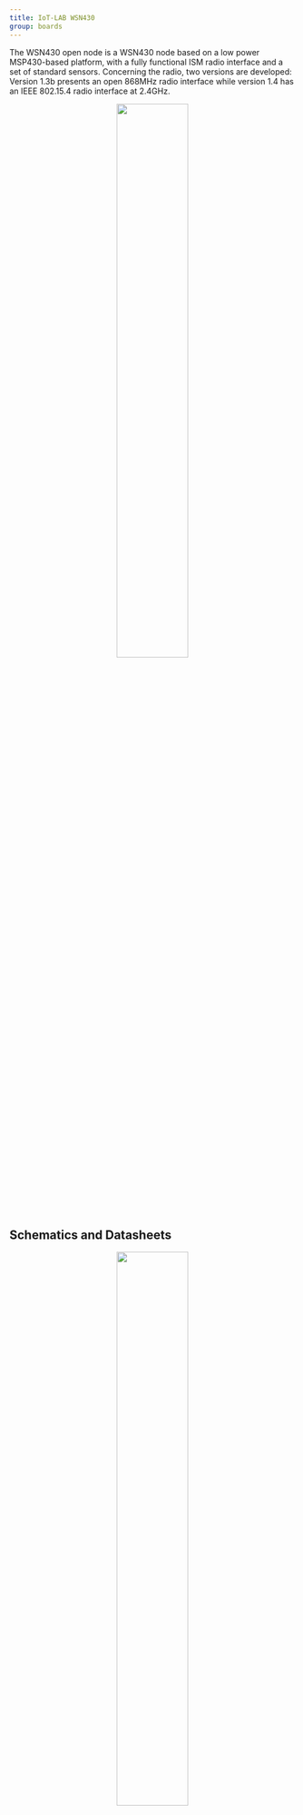 ```yaml
---
title: IoT-LAB WSN430
group: boards
---
```


The WSN430 open node is a WSN430 node based on a low power MSP430-based platform, with a fully functional ISM radio interface and a set of standard sensors. Concerning the radio, two versions are developed: Version 1.3b presents an open 868MHz radio interface while version 1.4 has an IEEE 802.15.4 radio interface at 2.4GHz. 

<div style="text-align:center">
<img src="{{ '/assets/images/docs/boards/wsn430/' | relative_url}}archiopenwsn.png" style="width:50%;"/>
</div>

## Schematics and Datasheets

<div style="text-align:center">
<img src="{{ '/assets/images/docs/boards/wsn430/' | relative_url}}wsn430.png" style="width:50%;"/>
</div>

In details, the hardware components are :

**Micro-controller MSP430** - The MSP430 core used is  a [MSP430F1611 MCU](http://www.ti.com/product/msp430f1611), offering 48kbyte ROM, and 10kbyte RAM. 2 USARTs modules provide SPI, I2C, and UART communications. We also get various I/O lines, interruptables or not, a 6 channels ADC  and a 2 channels ADC/DAC (12 bit resolution).

**Sensors** -  3 physical sensors are mounted on WSN430 nodes :
  * Temperature ([Maxim DS1722](http://www.maximintegrated.com/datasheet/index.mvp/id/2766)), with digital SPI output (connected on USART1 module).
  * Sound (omnidirectional microphone, Kingstate KEEG1540), with analog output. (connected on ADC5)
  * Ambient light ([Taos TSL2550](http://www.alldatasheet.com/datasheet-pdf/pdf/203052/TAOS/TSL2550.html)), with digital I2C output. (connected on USART0 module)

**Radio** - WSN430 nodes in version 1.3b have a 868MHz radio interface. The radio chip is the [TI CC1101](http://www.ti.com/product/cc1101) (software and pin compatible with previous CC1100 version). Two types of antenna are available, the main one being an omnidirectionnal PCB antenna. There is an
option for an external SMA antenna (The SMA connector is not mounted, but pads exists). The type is selected thanks to 2 capacitors (C5, C25 on design board) mounted or not. Note that the PCB antenna is designed to be used with a Varta Polyex battery at the node bottom for right radio propagation.


WSN430 nodes in version 1.4 have a 2.4GHz radio interface. The radio chip is the [TI CC2420](http://www.ti.com/product/cc2420) radio chipset, offering a IEEE802.15.4-compliant interface. The chosen antenna is an omnidirectional SMD chip (reference Fractus Compact Reach Xtend). 

**Serial Number** -  An EEPROM serial number is available thanks to a Maxim [<i class="far fa-file-pdf"/>&nbsp;DS2411](http://datasheets.maximintegrated.com/en/ds/DS2411.pdf) chip, giving each node a unique identifier, readable by the MPS430 firmware over a 1-Wire interface.

**Flash memory** - Additionnal external flash memory is provided on a 1MByte chip ([ST M25P80](http://www.micron.com/parts/nor-flash/serial-nor-flash/m25p80-vmc6g)) accessed through SPI bus.

**Battery charger** - The power supply is controlled by a [Microchip MCP73861](http://www.microchip.com/wwwproducts/Devices.aspx?dDocName=en020210) chip. It allows battery charge,  and is supervised by MSP430 through 2 digital outputs (connected to MSP430 GPIOs).

**Three LEDs (green, red, blue)**

The SensLAB node hardware is described in details in an [<i class="far fa-file-pdf"/>&nbsp;ANR report](http://github.com/iot-lab/iot-lab/wiki/Docs/senslab-deliverable-d1.1a.pdf)  

Here are the two WSN430 schematics, one for each of the radio chips:
  * [<i class="far fa-file-pdf"/>&nbsp;WSN430V1.3B schematics (CC1101 radio)](http://github.com/iot-lab/iot-lab/wiki/Docs/3-wsn430-v1.3b-schema.pdf)
  * [<i class="far fa-file-pdf"/>&nbsp;WSN430V1.4 schematics (CC2420 radio)](http://github.com/iot-lab/iot-lab/wiki/Docs/3-wsn430-v1.4-schema.pdf) 

## Dock

The WSN430 can be used stand-alone using an additional board called "Dock" and a JTAG programmer which allows to program and debug software on the WSN430. More details on [[Hardware_Wsn430 dock]]

## Bugs

  * CC2420 interrupt line (radio packet reception) not wired to the MSP430.
  * Sound sensor is not usable (noise registration)